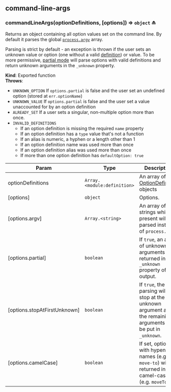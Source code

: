<a name="module_command-line-args"></a>

## command-line-args
<a name="exp_module_command-line-args--commandLineArgs"></a>

### commandLineArgs(optionDefinitions, [options]) ⇒ <code>object</code> ⏏
Returns an object containing all option values set on the command line. By default it parses the global  [`process.argv`](https://nodejs.org/api/process.html#process_process_argv) array.

Parsing is strict by default - an exception is thrown if the user sets an unknown value or option (one without a valid [definition](https://github.com/75lb/command-line-args/blob/next/doc/option-definition.md)) or value. To be more permissive, [partial mode](https://github.com/75lb/command-line-args/wiki/Partial-mode-example) will parse options with valid definitions and return unknown arguments in the `_unknown` property.

**Kind**: Exported function  
**Throws**:

- `UNKNOWN_OPTION` If `options.partial` is false and the user set an undefined option (stored at `err.optionName`)
- `UNKNOWN_VALUE` If `options.partial` is false and the user set a value unaccounted for by an option definition
- `ALREADY_SET` If a user sets a singular, non-multiple option more than once.
- `INVALID_DEFINITIONS`
  - If an option definition is missing the required `name` property
  - If an option definition has a `type` value that's not a function
  - If an alias is numeric, a hyphen or a length other than 1
  - If an option definition name was used more than once
  - If an option definition alias was used more than once
  - If more than one option definition has `defaultOption: true`


| Param | Type | Description |
| --- | --- | --- |
| optionDefinitions | <code>Array.&lt;module:definition&gt;</code> | An array of [OptionDefinition](https://github.com/75lb/command-line-args/blob/next/doc/option-definition.md) objects |
| [options] | <code>object</code> | Options. |
| [options.argv] | <code>Array.&lt;string&gt;</code> | An array of strings which, if present will be parsed instead  of `process.argv`. |
| [options.partial] | <code>boolean</code> | If `true`, an array of unknown arguments is returned in the `_unknown` property of the output. |
| [options.stopAtFirstUnknown] | <code>boolean</code> | If `true`, the parsing will stop at the first unknown argument and the remaining arguments will be put in `_unknown`. |
| [options.camelCase] | <code>boolean</code> | If set, options with hypenated names (e.g. `move-to`) will be returned in camel-case (e.g. `moveTo`). |

